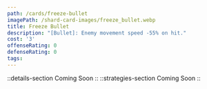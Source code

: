 ```yaml
---
path: /cards/freeze-bullet
imagePath: /shard-card-images/freeze_bullet.webp
title: Freeze Bullet
description: "[Bullet]: Enemy movement speed -55% on hit."
cost: '3'
offenseRating: 0
defenseRating: 0
tags:
---
```

::details-section
Coming Soon
::
::strategies-section
Coming Soon
::